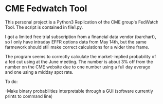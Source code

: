 # CME Fedwatch Tool
This personal project is a Python3 Replication of the CME group's FedWatch Tool. The script is contained in file1.py.

I got a limited free trial subscription from a financial data vendor (barchart), so I only have intraday EFFR options data from May 14th, but the same farmework should still make correct calculations for a wider time frame.

The program seems to correctly calculate the market-implied probability of a fed cut using at the June meeting. The number is about 3% off from the number on the CME website due to one number using a full day average and one using a midday spot rate.

To do: 

-Make binary probabilities interpretable through a GUI (software currently prints to command line)
